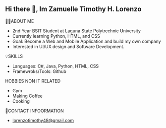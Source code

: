 ## Hi there 👋, Im Zamuelle Timothy H. Lorenzo 

🧑🏽ABOUT ME
- 2nd Year BSIT Student at Laguna State Polytrechnic University
- Currently learning Python, HTML, and CSS
- Goal: Become a Web and Mobile Application and build my own company
- Interested in UI/UX design and Software Development.

💡SKILLS
- Languages: C#, Java, Python, HTML, CSS
- Framewroks/Tools: Github

HOBBIES NON IT RELATED
- Gym
- Making Coffee
- Cooking

📩CONTACT INFOORMATION
- lorenzotimothy48@gmail.com
